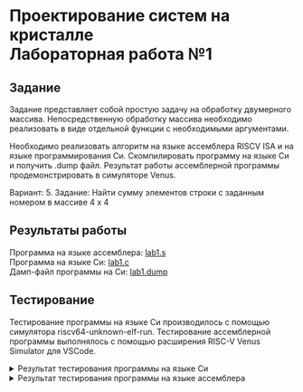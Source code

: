 # Проектирование систем на кристалле <br> Лабораторная работа №1

## Задание

Задание представляет собой простую задачу на обработку двумерного массива. Непосредственную обработку массива необходимо реализовать в виде отдельной функции с необходимыми аргументами.

Необходимо реализовать алгоритм на языке ассемблера RISCV ISA и на языке программирования Си. Скомпилировать программу на языке Си и получить .dump файл. Результат работы ассемблерной программы продемонстрировать в симуляторе Venus.

Вариант: 5. Задание:  Найти сумму элементов строки с заданным номером в массиве 4 х 4 

## Результаты работы

Программа на языке ассемблера: [lab1.s](src/lab1.s)  
Программа на языке Си: [lab1.c](src/lab1_c/lab1.c )  
Дамп-файл программы на Си: [lab1.dump](src/lab1_c/lab1.dump)  

## Тестирование
Тестирование программы на языке Си производилось с помощью симулятора riscv64-unknown-elf-run. Тестирование ассемблерной программы выполнялось с помощью расширения RISC-V Venus Simulator для VSCode.

<details><summary>Результат тестирования программы на языке Си</summary>
<p>

90
</p>
[0][0]=11 [0][1]=12 [0][2]=13 [0][3]=14
[1][0]=21 [1][1]=22 [1][2]=23 [1][3]=24
[2][0]=31 [2][1]=32 [2][2]=33 [2][3]=34
[3][0]=41 [3][1]=42 [3][2]=43 [3][3]=44

</p>
</details>

<details><summary>Результат тестирования программы на языке ассемблера</summary>
<p>

Calculated sum: 90
-------------------------------------------------------------------------------------------

</p>
</details>

